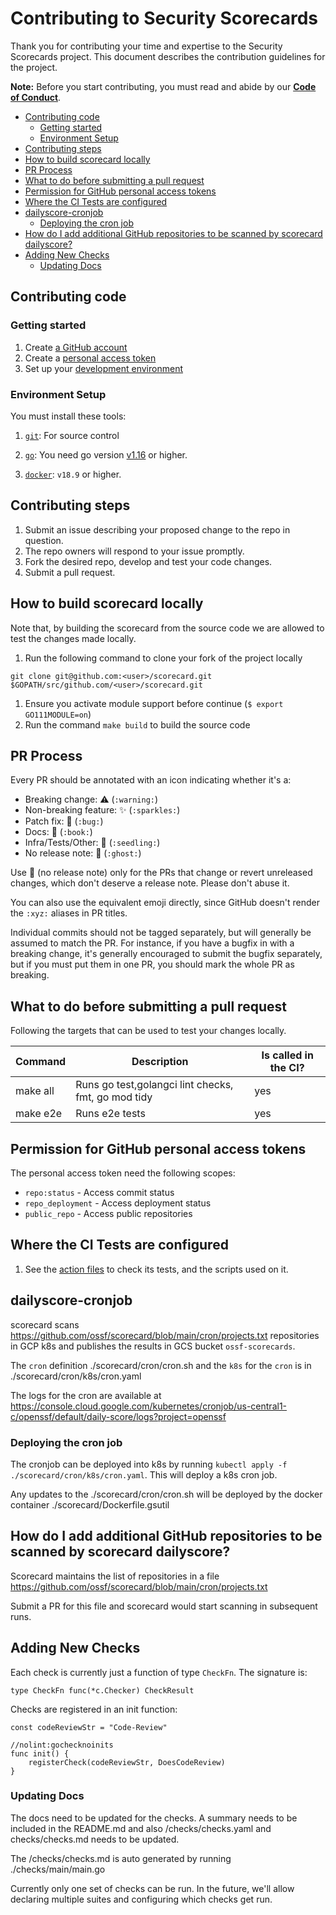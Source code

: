 # Contributing to Security Scorecards

Thank you for contributing your time and expertise to the Security Scorecards
project. This document describes the contribution guidelines for the project.

**Note:** Before you start contributing, you must read and abide by our
**[Code of Conduct](./CODE_OF_CONDUCT.md)**.

<!-- vim-markdown-toc GFM -->

* [Contributing code](#contributing-code)
  * [Getting started](#getting-started)
  * [Environment Setup](#environment-setup)
* [Contributing steps](#contributing-steps)
* [How to build scorecard locally](#how-to-build-scorecard-locally)
* [PR Process](#pr-process)
* [What to do before submitting a pull request](#what-to-do-before-submitting-a-pull-request)
* [Permission for GitHub personal access tokens](#permission-for-github-personal-access-tokens)
* [Where the CI Tests are configured](#where-the-ci-tests-are-configured)
* [dailyscore-cronjob](#dailyscore-cronjob)
  * [Deploying the cron job](#deploying-the-cron-job)
* [How do I add additional GitHub repositories to be scanned by scorecard dailyscore?](#how-do-i-add-additional-github-repositories-to-be-scanned-by-scorecard-dailyscore)
* [Adding New Checks](#adding-new-checks)
  * [Updating Docs](#updating-docs)

<!-- vim-markdown-toc -->

## Contributing code

### Getting started

1.  Create [a GitHub account](https://github.com/join)
1.  Create a
    [personal access token](https://docs.github.com/en/free-pro-team@latest/developers/apps/about-apps#personal-access-tokens)
1.  Set up your [development environment](#environment-setup)

### Environment Setup

You must install these tools:

1.  [`git`](https://help.github.com/articles/set-up-git/): For source control

1.  [`go`](https://golang.org/doc/install): You need go version
    [v1.16](https://golang.org/dl/) or higher.

1.  [`docker`](https://docs.docker.com/engine/install/): `v18.9` or higher.

## Contributing steps

1.  Submit an issue describing your proposed change to the repo in question.
1.  The repo owners will respond to your issue promptly.
1.  Fork the desired repo, develop and test your code changes.
1.  Submit a pull request.

## How to build scorecard locally

Note that, by building the scorecard from the source code we are allowed to test
the changes made locally.

1.  Run the following command to clone your fork of the project locally

```shell
git clone git@github.com:<user>/scorecard.git $GOPATH/src/github.com/<user>/scorecard.git
```

1.  Ensure you activate module support before continue (`$ export
    GO111MODULE=on`)
1.  Run the command `make build` to build the source code

## PR Process

Every PR should be annotated with an icon indicating whether it's a:

-   Breaking change: :warning: (`:warning:`)
-   Non-breaking feature: :sparkles: (`:sparkles:`)
-   Patch fix: :bug: (`:bug:`)
-   Docs: :book: (`:book:`)
-   Infra/Tests/Other: :seedling: (`:seedling:`)
-   No release note: :ghost: (`:ghost:`)

Use :ghost: (no release note) only for the PRs that change or revert unreleased
changes, which don't deserve a release note. Please don't abuse it.

You can also use the equivalent emoji directly, since GitHub doesn't render the
`:xyz:` aliases in PR titles.

Individual commits should not be tagged separately, but will generally be
assumed to match the PR. For instance, if you have a bugfix in with a breaking
change, it's generally encouraged to submit the bugfix separately, but if you
must put them in one PR, you should mark the whole PR as breaking.

## What to do before submitting a pull request

Following the targets that can be used to test your changes locally.

| Command  | Description                                        | Is called in the CI? |
| -------- | -------------------------------------------------- | -------------------- |
| make all | Runs go test,golangci lint checks, fmt, go mod tidy| yes                  |
| make e2e | Runs e2e tests                                     | yes                  |

## Permission for GitHub personal access tokens

The personal access token need the following scopes:

-   `repo:status` - Access commit status
-   `repo_deployment` - Access deployment status
-   `public_repo` - Access public repositories

## Where the CI Tests are configured

1.  See the [action files](.github/workflows) to check its tests, and the
    scripts used on it.

## dailyscore-cronjob

scorecard scans https://github.com/ossf/scorecard/blob/main/cron/projects.txt
repositories in GCP k8s and publishes the results in GCS bucket
`ossf-scorecards`.

The `cron` definition ./scorecard/cron/cron.sh and the `k8s` for the `cron` is
in ./scorecard/cron/k8s/cron.yaml

The logs for the cron are available at
https://console.cloud.google.com/kubernetes/cronjob/us-central1-c/openssf/default/daily-score/logs?project=openssf

### Deploying the cron job

The cronjob can be deployed into k8s by running `kubectl apply -f
./scorecard/cron/k8s/cron.yaml`. This will deploy a k8s cron job.

Any updates to the ./scorecard/cron/cron.sh will be deployed by the docker
container ./scorecard/Dockerfile.gsutil

## How do I add additional GitHub repositories to be scanned by scorecard dailyscore?

Scorecard maintains the list of repositories in a file
https://github.com/ossf/scorecard/blob/main/cron/projects.txt

Submit a PR for this file and scorecard would start scanning in subsequent runs.

## Adding New Checks

Each check is currently just a function of type `CheckFn`. The signature is:

```golang
type CheckFn func(*c.Checker) CheckResult
```

Checks are registered in an init function:

```golang
const codeReviewStr = "Code-Review"

//nolint:gochecknoinits
func init() {
	registerCheck(codeReviewStr, DoesCodeReview)
}
```

### Updating Docs

The docs need to be updated for the checks. A summary needs to be included in the README.md and also
/checks/checks.yaml and checks/checks.md needs to be updated.

The /checks/checks.md is auto generated by running ./checks/main/main.go

Currently only one set of checks can be run. In the future, we'll allow
declaring multiple suites and configuring which checks get run.
